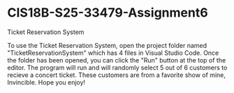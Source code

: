 # CIS18B-S25-33479-Assignment6

Ticket Reservation System

To use the Ticket Reservation System, open the project folder named "TicketReservationSystem" which has 4 files in Visual Studio Code. Once the folder has been opened, you can click the "Run" button at the top of the editor. The program will run and will randomly select 5 out of 6 customers to recieve a concert ticket. These customers are from a favorite show of mine, Invincible. Hope you enjoy!